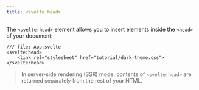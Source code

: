 ```yaml
---
title: <svelte:head>
---
```


The `<svelte:head>` element allows you to insert elements inside the `<head>` of your document:

```svelte
/// file: App.svelte
<svelte:head>
	<link rel="stylesheet" href="tutorial/dark-theme.css">
</svelte:head>
```

> In server-side rendering (SSR) mode, contents of `<svelte:head>` are returned separately from the rest of your HTML.
